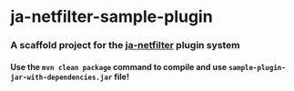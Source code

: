 # ja-netfilter-sample-plugin

### A scaffold project for the [ja-netfilter](https://github.com/ja-netfilter/ja-netfilter) plugin system

#### Use the `mvn clean package` command to compile and use `sample-plugin-jar-with-dependencies.jar` file!
